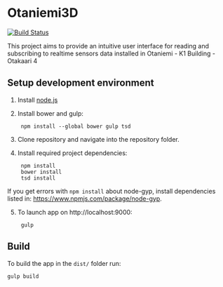 Otaniemi3D
==============

[![Build Status](https://travis-ci.org/AaltoAsia/Otaniemi3D.svg?branch=master)](https://travis-ci.org/AaltoAsia/Otaniemi3D)

This project aims to provide an intuitive user interface for reading and subscribing to realtime sensors data installed in Otaniemi - K1 Building - Otakaari 4


Setup development environment
-----------------------------

1. Install [node.js](http://nodejs.org/)
2. Install bower and gulp:

        npm install --global bower gulp tsd

3. Clone repository and navigate into the repository folder.
4. Install required project dependencies:

        npm install
        bower install
        tsd install

  If you get errors with `npm install` about node-gyp, install dependencies
  listed in: https://www.npmjs.com/package/node-gyp.

5. To launch app on http://localhost:9000:

        gulp


Build
-----------------------------
To build the app in the `dist/` folder run:

    gulp build
